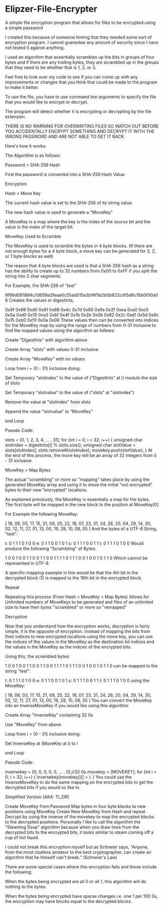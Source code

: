 # Elipzer-File-Encrypter
A simple file encryption program that allows for files to be encrypted using a simple password

I created this because of someone hinting that they needed some sort of encryption program. I cannot guerentee any amount of security since I have not tested it against anything.

I used an algorithm that essentially scrambles up the bits in groups of four bytes and if there are any trailing bytes, they are scrambled up in the groups that they need to be whether that is 1, 2, or 3.

Feel free to look over my code to see if you can come up with any improvements or changes that you think that could be made to the program to make it better.

To use the file, you have to use command line arguments to specify the file that you would like to encrypt or decrypt.

The program will detect whether it is encrypting or decrypting by the file extension.

THERE IS NO WARNING FOR OVERWRITING FILES SO WATCH OUT BEFORE YOU ACCIDENTALLY ENCRYPT SOMETHING AND DECRYPT IT WITH THE WRONG PASSWORD AND ARE NOT ABLE TO GET IT BACK.

Here's how it works:

The Algorithm is as follows:

Password > SHA-256 Hash

First the password is converted into a SHA-256 Hash Value.

Encryption

Hash > Move Key

The current hash value is set to the SHA-256 of its string value.

The new hash value is used to generate a "MoveKey"

A MoveKey is a map where the key is the index of the source bit and the value is the index of the target bit.

MoveKey Used to Scramble

The MoveKey is used to scramble the bytes in 4 byte blocks. (If there are not enough bytes for a 4 byte block, a move key can be generated for 3, 2, or 1 byte blocks as well)

The reason that 4 byte blocks are used is that a SHA-256 hash as a string has the ability to create up to 32 numbers from 0x00 to 0xFF if you split the string into 2 char segments.

For Example, the SHA-256 of "test"

9f86d081884c7d659a2feaa0c55ad015a3bf4f1b2b0b822cd15d6c15b0f00a08
Creates the values or digestints,

0x9f 0x86 0xd0 0x81 0x88 0x4c 0x7d 0x65
0x9a 0x2f 0xea 0xa0 0xc5 0x5a 0xd0 0x15
0xa3 0xbf 0x4f 0x1b 0x2b 0x0b 0x82 0x2c
0xd1 0x5d 0x6c 0x15 0xb0 0xf0 0x0a 0x08
These values then can be converted into indices for the MoveKey map by using the range of numbers from 0-31 inclusive to find the mapped values using the algorithm as follows:

Create "DigestInts" with algorithm above

Create Array "slots" with values 0-31 inclusive

Create Array "MoveKey" with no values

Loop from i = (0 - 31) inclusive doing:

Set Temporary "slotindex" to the value of ("DigestInts" at i) modulo the size of slots

Set Temporary "slotvalue" to the value of ("slots" at "slotindex")

Remove the value at "slotindex" from slots

Append the value "slotvalue" to "MoveKey"

end Loop

Pseudo Code:

slots = [0, 1, 2, 3, 4, ... , 31];
for (int i = 0; i < 32; i++) {
    unsigned char slotindex = digestints[i] % slots.size();
    unsigned char slotValue = slots[slotindex];
    slots.removeAt(slotindex);
    movekey.push(slotValue);
}
At the end of this process, the move key will be an array of 32 integers from 0 - 31 inclusive.

MoveKey > Map Bytes

The actual "scrambling" or more so "mapping" takes place by using the generated MoveKey array and using it to move the initial "not-encrypted" bytes to their new "encrypted" locations.

As explained previously, the MoveKey is essentially a map for the bytes. The first byte will be mapped in the new block to the position at MoveKey[0]

For Example the following MoveKey:

[
18, 06, 03, 17, 15, 21, 09, 25,
22, 16, 07, 23, 31, 24, 26, 20, 
04, 29, 14, 30, 02, 12, 11, 27, 
01, 13, 00, 19, 28, 10, 08, 05
]
And the bytes of a UTF-8 String, "test":

t: 0 1 1 1 0 1 0 0
e: 0 1 1 0 0 1 0 1
s: 0 1 1 1 0 0 1 1
t: 0 1 1 1 0 1 0 0
Would produce the following "Scrambling" of Bytes:

1 0 0 1 0 0 1 1
0 0 1 1 0 0 1 1
1 1 0 1 1 1 0 0
1 0 0 1 0 1 1 0
Which cannot be represented in UTF-8

A specific mapping example in this would be that the 4th bit in the decrypted block (1) is mapped to the 18th bit in the encrypted block.

Repeat

Repeating this process (From Hash > MoveKey > Map Bytes) Allows for Unlimited numbers of MoveKeys to be generated and files of an unlimited size to have their bytes "scrambled" or more so "remapped"

Decryption

Now that you understand how the encryption works, decryption is fairly simple, it is the opposite of encryption. Instead of mapping the bits from their indices to new encrypted locations using the move key, you can use the indices of the values in the MoveKey as the destination bit indices and the values in the MoveKey as the indices of the encrypted bits.

Using this, the scrambled bytes:

1 0 0 1 0 0 1 1
0 0 1 1 0 0 1 1
1 1 0 1 1 1 0 0
1 0 0 1 0 1 1 0
can be mapped to the string "test":

t: 0 1 1 1 0 1 0 0
e: 0 1 1 0 0 1 0 1
s: 0 1 1 1 0 0 1 1
t: 0 1 1 1 0 1 0 0
using the MoveKey:

[
18, 06, 03, 17, 15, 21, 09, 25,
22, 16, 07, 23, 31, 24, 26, 20, 
04, 29, 14, 30, 02, 12, 11, 27, 
01, 13, 00, 19, 28, 10, 08, 05
]
You can convert the MoveKey into an InverseMoveKey if you would like using this algorithm:

Create Array "InverseKey" containing 32 0s

Use "MoveKey" from above

Loop from i = (0 - 31) inclusive doing:

Set InverseKey at (MoveKey at i) to i

end Loop

Pseudo Code:

inversekey = [0, 0, 0, 0, 0, ... , 0];//32 0s
movekey = [MOVEKEY];
for (int i = 0; i < 32; i++) {
    inversekey[movekey[i]] = i;
}
You could use the InverseMoveKey to do the same mapping on the encrypted bits to get the decrypted bits if you would so like to.

Simplified Version (AKA: TL;DR)

Create MoveKey from Password
Map bytes in four byte blocks to new positions using MoveKey
Create New MoveKey from Hash and repeat.
Decrypt by using the inverse of the movekey to map the encrypted blocks to the decrypted positions.
Personally I like to call the algorithm the "Steaming Soup" algorithm because when you draw lines from the decrypted bits to the encrypted bits, it looks similar to steam coming off a cup of hot liquid.

I could not break this encryption myself but as Schneier says, "Anyone, from the most clueless amateur to the best cryptographer, can create an algorithm that he himself can't break." (Schneier's Law)

There are some special cases where this encryption fails and those include the following:

When the bytes being encrypted are all 0 or all 1, this algorithm will do nothing to the bytes.

When the bytes being encrypted have sparse changes i.e. one 1 per 100 0s, the encryption may have blocks equal to the decrypted blocks.

